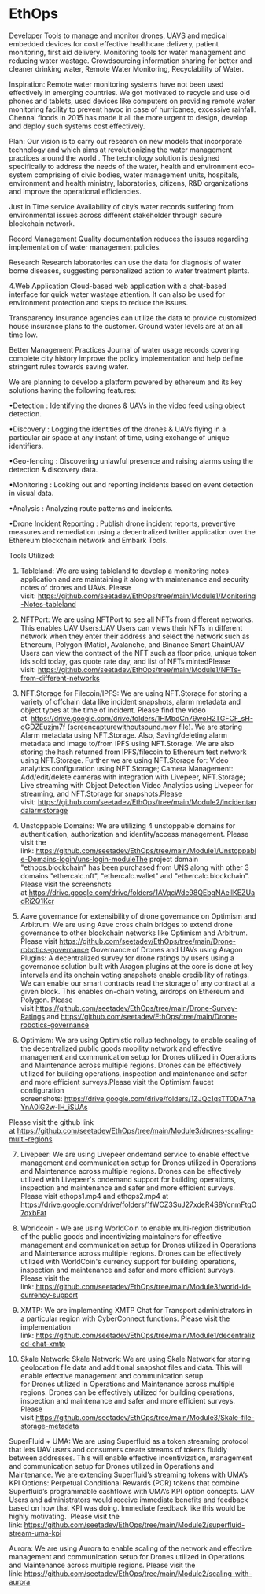 # EthOps
Developer Tools to manage and monitor drones, UAVS and medical embedded devices for cost effective healthcare delivery,  patient monitoring, first aid delivery. Monitoring tools for water management and reducing water wastage. Crowdsourcing information sharing for better and cleaner drinking water, Remote Water Monitoring, Recyclability of Water.

Inspiration: Remote water monitoring systems have not been used effectively in emerging countries. We got motivated to recycle and use old phones and tablets, used devices like computers on providing remote water monitoring facility to prevent havoc in case of hurricanes, excessive rainfall. Chennai floods in 2015 has made it all the more urgent to design, develop and deploy such systems cost effectively.

Plan:  Our vision is to carry out research on new models that incorporate technology and which aims at revolutionizing the water management practices around the world . The technology solution is designed specifically to address the needs of the water, health and environment eco-system comprising of civic bodies, water management units, hospitals, environment and health ministry, laboratories, citizens, R&D organizations and improve the operational efficiencies.

Just in Time service Availability of city’s water records suffering from environmental issues across different stakeholder through secure blockchain network.

Record Management Quality documentation reduces the issues regarding implementation of water management policies.

Research Research laboratories can use the data for diagnosis of water borne diseases, suggesting personalized action to water treatment plants.

4.Web Application Cloud-based web application with a chat-based interface for quick water wastage attention. It can also be used for environment protection and steps to reduce the issues.

Transparency Insurance agencies can utilize the data to provide customized house insurance plans to the customer. Ground water levels are at an all time low.

Better Management Practices Journal of water usage records covering complete city history improve the policy implementation and help define stringent rules towards saving water.

We are planning to develop a platform powered by ethereum and its key solutions having the following features:

•Detection : Identifying the drones & UAVs in the video feed using object detection.

•Discovery : Logging the identities of the drones & UAVs flying in a particular air space at any instant of time, using exchange of unique identifiers.

•Geo-fencing : Discovering unlawful presence and raising alarms using the detection & discovery data.

•Monitoring : Looking out and reporting incidents based on event detection in visual data.

•Analysis : Analyzing route patterns and incidents.

•Drone Incident Reporting : Publish drone incident reports, preventive measures and remediation using a decentralized twitter application over the Ethereum blockchain network and Embark Tools.

Tools Utilized:

1. Tableland: We are using tableland to develop a monitoring notes application and are maintaining it along with maintenance and security notes of drones and UAVs. Please visit: https://github.com/seetadev/EthOps/tree/main/Module1/Monitoring-Notes-tableland

2. NFTPort: We are using NFTPort to see all NFTs from different networks. This enables UAV Users:UAV Users can views their NFTs in different network when they enter their address and select the network such as Ethereum, Polygon (Matic), Avalanche, and Binance Smart ChainUAV Users can view the contract of the NFT such as floor price, unique token ids sold today, gas quote rate day, and list of NFTs mintedPlease visit: https://github.com/seetadev/EthOps/tree/main/Module1/NFTs-from-different-networks

3. NFT.Storage for Filecoin/IPFS: We are using NFT.Storage for storing a variety of offchain data like incident snapshots, alarm metadata and object types at the time of incident. Please find the video at  https://drive.google.com/drive/folders/1HMbdCn79woH2TGFCF_sH-oGDZEuzjm7f (screencapturewithoutsound.mov file). We are storing Alarm metadata using NFT.Storage. Also, Saving/deleting alarm metadata and image to/from IPFS using NFT.Storage. We are also storing the hash returned from IPFS/filecoin to Ethereum test network using NFT.Storage. Further we are using NFT.Storage for: Video analytics configuration using NFT.Storage; Camera Management: Add/edit/delete cameras with integration with Livepeer, NFT.Storage; Live streaming with Object Detection Video Analytics using Livepeer for streaming, and NFT.Storage for snapshots.Please visit: https://github.com/seetadev/EthOps/tree/main/Module2/incidentandalarmstorage

4. Unstoppable Domains: We are utilizing 4 unstoppable domains for authentication, authorization and identity/access management. 
Please visit the link: https://github.com/seetadev/EthOps/tree/main/Module1/Unstoppable-Domains-login/uns-login-moduleThe project domain "ethops.blockchain" has been purchased from UNS along with other 3 domains "ethercalc.nft", "ethercalc.wallet" and "ethercalc.blockchain". 
Please visit the screenshots at https://drive.google.com/drive/folders/1AVqcWde98QEbgNAellKEZUadRi2Q1Kcr

5. Aave governance for extensibility of drone governance on Optimism and Arbitrum: We are using Aave cross chain bridges to extend drone governance to other blockchain networks like Optimism and Arbitrum. 
Please visit
https://github.com/seetadev/EthOps/tree/main/Drone-robotics-governance
Governance of Drones and UAVs using Aragon Plugins: A decentralized survey for drone ratings by users using a governance solution built with Aragon plugins at the core is done at key intervals and its onchain voting snapshots enable credibility of ratings. 
We can enable our smart contracts read the storage of any contract at a given block. This enables on-chain voting, airdrops on Ethereum and Polygon. Please visit https://github.com/seetadev/EthOps/tree/main/Drone-Survey-Ratings and https://github.com/seetadev/EthOps/tree/main/Drone-robotics-governance

6. Optimism: We are using Optimistic rollup technology to enable scaling of the decentralized public goods mobility network and effective management and communication setup for Drones utilized in Operations and Maintenance across multiple regions. Drones can be effectively utilized for building operations, inspection and maintenance and safer and more efficient surveys.Please visit the Optimism faucet configuration screenshots: https://drive.google.com/drive/folders/1ZJQc1qsTT0DA7haYnA0lG2w-lH_iSUAs

Please visit the github link at https://github.com/seetadev/EthOps/tree/main/Module3/drones-scaling-multi-regions

7. Livepeer: We are using Livepeer ondemand service to enable effective management and communication setup for Drones utilized in Operations and Maintenance across multiple regions. Drones can be effectively utilized with Livepeer's ondemand support for building operations, inspection and maintenance and safer and more efficient surveys. Please visit ethops1.mp4 and ethops2.mp4 at https://drive.google.com/drive/folders/1fWCZ3SuJ27xdeR4S8YcnmFtqO7qxbFat

8. Worldcoin - We are using WorldCoin to enable multi-region distribution of the public goods and incentivizing maintainers for effective management and communication setup for Drones utilized in Operations and Maintenance across multiple regions. Drones can be effectively utilized with WorldCoin's currency support for building operations, inspection and maintenance and safer and more efficient surveys. Please visit the link: https://github.com/seetadev/EthOps/tree/main/Module3/world-id-currency-support 

9. XMTP: We are implementing XMTP Chat for Transport administrators in a particular region with CyberConnect functions. Please visit the implementation link: https://github.com/seetadev/EthOps/tree/main/Module1/decentralized-chat-xmtp


10. Skale Network: Skale Network: We are using Skale Network for storing geolocation file data and additional snapshot files and data. This will enable effective management and communication setup for Drones utilized in Operations and Maintenance across multiple regions. Drones can be effectively utilized for building operations, inspection and maintenance and safer and more efficient surveys.
Please visit https://github.com/seetadev/EthOps/tree/main/Module3/Skale-file-storage-metadata


SuperFluid + UMA: We are using Superfluid as a token streaming protocol that lets UAV users and consumers create streams of tokens fluidly between addresses. This will enable effective incentivization, management and communication setup for Drones utilized in Operations and Maintenance. We are extending Superfluid’s streaming tokens with UMA’s KPI Options: Perpetual Conditional Rewards (PCR) tokens that combine Superfluid’s programmable cashflows with UMA’s KPI option concepts. UAV Users and administrators would receive immediate benefits and feedback based on how that KPI was doing. Immediate feedback like this would be highly motivating. 
Please visit the link: https://github.com/seetadev/EthOps/tree/main/Module2/superfluid-stream-uma-kpi

Aurora: We are using Aurora to enable scaling of the network and effective management and communication setup for Drones utilized in Operations and Maintenance across multiple regions. Please visit the link: https://github.com/seetadev/EthOps/tree/main/Module2/scaling-with-aurora




